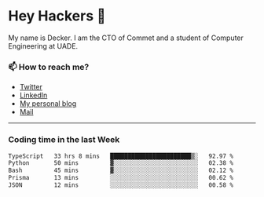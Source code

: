 # Hey Hackers 👋

My name is Decker. I am the CTO of Commet and a student of Computer Engineering at UADE.

### 📫 How to reach me?
- [Twitter](https://x.com/0xDecker) 
- [LinkedIn](https://www.linkedin.com/in/decker-urbano/) 
- [My personal blog](http://decker.sh) 
- [Mail](mailto:me@decker.sh)

---

### Coding time in the last Week

<!--START_SECTION:waka-->

```txt
TypeScript   33 hrs 8 mins   ███████████████████████▒░   92.97 %
Python       50 mins         ▓░░░░░░░░░░░░░░░░░░░░░░░░   02.38 %
Bash         45 mins         ▓░░░░░░░░░░░░░░░░░░░░░░░░   02.12 %
Prisma       13 mins         ░░░░░░░░░░░░░░░░░░░░░░░░░   00.62 %
JSON         12 mins         ░░░░░░░░░░░░░░░░░░░░░░░░░   00.58 %
```

<!--END_SECTION:waka-->

